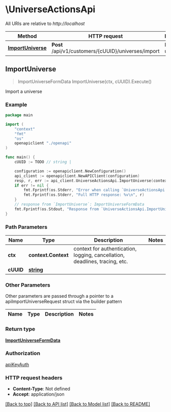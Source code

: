 # \UniverseActionsApi

All URIs are relative to *http://localhost*

Method | HTTP request | Description
------------- | ------------- | -------------
[**ImportUniverse**](UniverseActionsApi.md#ImportUniverse) | **Post** /api/v1/customers/{cUUID}/universes/import | Import a universe



## ImportUniverse

> ImportUniverseFormData ImportUniverse(ctx, cUUID).Execute()

Import a universe

### Example

```go
package main

import (
    "context"
    "fmt"
    "os"
    openapiclient "./openapi"
)

func main() {
    cUUID := TODO // string | 

    configuration := openapiclient.NewConfiguration()
    api_client := openapiclient.NewAPIClient(configuration)
    resp, r, err := api_client.UniverseActionsApi.ImportUniverse(context.Background(), cUUID).Execute()
    if err != nil {
        fmt.Fprintf(os.Stderr, "Error when calling `UniverseActionsApi.ImportUniverse``: %v\n", err)
        fmt.Fprintf(os.Stderr, "Full HTTP response: %v\n", r)
    }
    // response from `ImportUniverse`: ImportUniverseFormData
    fmt.Fprintf(os.Stdout, "Response from `UniverseActionsApi.ImportUniverse`: %v\n", resp)
}
```

### Path Parameters


Name | Type | Description  | Notes
------------- | ------------- | ------------- | -------------
**ctx** | **context.Context** | context for authentication, logging, cancellation, deadlines, tracing, etc.
**cUUID** | [**string**](.md) |  | 

### Other Parameters

Other parameters are passed through a pointer to a apiImportUniverseRequest struct via the builder pattern


Name | Type | Description  | Notes
------------- | ------------- | ------------- | -------------


### Return type

[**ImportUniverseFormData**](ImportUniverseFormData.md)

### Authorization

[apiKeyAuth](../README.md#apiKeyAuth)

### HTTP request headers

- **Content-Type**: Not defined
- **Accept**: application/json

[[Back to top]](#) [[Back to API list]](../README.md#documentation-for-api-endpoints)
[[Back to Model list]](../README.md#documentation-for-models)
[[Back to README]](../README.md)

